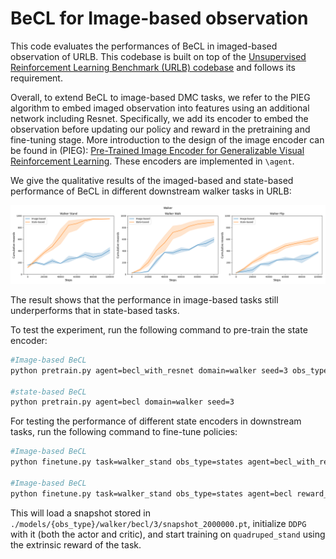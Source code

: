 # BeCL for Image-based observation

This code evaluates the performances of BeCL in imaged-based observation of URLB.  This codebase is built on top of the [Unsupervised Reinforcement Learning Benchmark (URLB) codebase](https://github.com/rll-research/url_benchmark) and follows its requirement. 

Overall, to extend BeCL to image-based DMC tasks, we refer to the PIEG algorithm to embed imaged observation into features using an additional network including Resnet. Specifically, we add its encoder to embed the observation before updating our policy and reward in the pretraining and fine-tuning stage. More introduction to the design of the image encoder can be found in (PIEG): [Pre-Trained Image Encoder for Generalizable Visual Reinforcement Learning](https://arxiv.org/abs/2212.08860).  These encoders are implemented in `\agent`.  

We give the qualitative results of the imaged-based and state-based performance of BeCL in different downstream walker tasks in URLB:

<img src=".img/walker_State-based_Image-based.png" alt="walker_State-based_Image-based" style="zoom:72%;" />

The result shows that the performance in image-based tasks still underperforms that in state-based tasks.

To test the experiment, run the following command to pre-train the state encoder:

``` sh
#Image-based BeCL
python pretrain.py agent=becl_with_resnet domain=walker seed=3 obs_type=pixels action_repeat=2

#state-based BeCL
python pretrain.py agent=becl domain=walker seed=3
```

For testing the performance of different state encoders in downstream tasks, run the following command to fine-tune policies:

```sh
#Image-based BeCL
python finetune.py task=walker_stand obs_type=states agent=becl_with_resnet reward_free=false seed=3 domain=walker snapshot_ts=2000000 obs_type=pixels action_repeat=2

#Image-based BeCL
python finetune.py task=walker_stand obs_type=states agent=becl reward_free=false seed=3 domain=walker snapshot_ts=2000000
```

This will load a snapshot stored in `./models/{obs_type}/walker/becl/3/snapshot_2000000.pt`, initialize `DDPG` with it (both the actor and critic),  and start training on `quadruped_stand` using the extrinsic reward of the task. 

